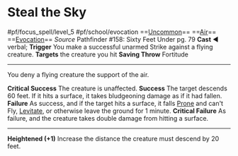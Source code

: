 # Steal the Sky
#pf/focus_spell/level_5 #pf/school/evocation 
==[Uncommon](../../../Traits/Uncommon.md)== ==[Air](../../../Traits/Air.md)== ==[Evocation](../../../Traits/Evocation.md)==
*Source* Pathfinder #158: Sixty Feet Under pg. 79
**Cast** ◄ verbal; **Trigger** You make a successful unarmed Strike against a flying creature.
**Targets** the creature you hit
**Saving Throw** Fortitude

---
You deny a flying creature the support of the air.

**Critical Success** The creature is unaffected.
**Success** The target descends 60 feet. If it hits a surface, it takes bludgeoning damage as if it had fallen.
**Failure** As success, and if the target hits a surface, it falls [Prone](../../../Conditions/Prone.md) and can't Fly, [Levitate](../../Spells/Level%203/Levitate.md), or otherwise leave the ground for 1 minute.
**Critical Failure** As failure, and the creature takes double damage from hitting a surface.

<hr>

**Heightened (+1)** Increase the distance the creature must descend by 20 feet.